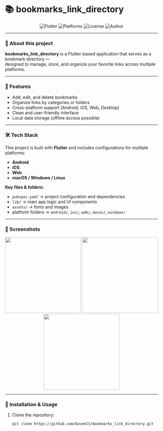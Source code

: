 # 📚 bookmarks_link_directory

<p align="center">
  <img src="https://img.shields.io/badge/Flutter-3.x-blue?logo=flutter&logoColor=white" alt="Flutter" />
  <img src="https://img.shields.io/badge/Platform-Android%20%7C%20iOS%20%7C%20Web%20%7C%20Desktop-green" alt="Platforms" />
  <img src="https://img.shields.io/badge/License-MIT-yellow" alt="License" />
  <img src="https://img.shields.io/badge/Made%20by-EavenCS-orange" alt="Author" />
</p>

---

### 📘 About this project
**bookmarks_link_directory** is a Flutter-based application that serves as a bookmark directory —  
designed to manage, store, and organize your favorite links across multiple platforms.

---

### 🧩 Features
- Add, edit, and delete bookmarks  
- Organize links by categories or folders  
- Cross-platform support (Android, iOS, Web, Desktop)  
- Clean and user-friendly interface  
- Local data storage (offline access possible)  

---

### 🛠️ Tech Stack
This project is built with **Flutter** and includes configurations for multiple platforms:
- **Android**
- **iOS**
- **Web**
- **macOS / Windows / Linux**

**Key files & folders:**
- `pubspec.yaml` → project configuration and dependencies  
- `lib/` → main app logic and UI components  
- `assets/` → fonts and images  
- platform folders → `android/`, `ios/`, `web/`, `macos/`, `windows/`  

---

### 📱 Screenshots

<p align="center">
  <img src="https://github.com/user-attachments/assets/8e0be878-578e-424f-8d8f-77a67d84e99d" width="250" />
  <img src="https://github.com/user-attachments/assets/b02982b5-6325-4f9a-8125-57b562b5727e" width="250" />
  <img src="https://github.com/user-attachments/assets/0eddc0ed-c4d2-442e-8abf-467f4dd76b03" width="250" />
</p>

---

### 🚀 Installation & Usage
1. Clone the repository:
   ```bash
   git clone https://github.com/EavenCS/bookmarks_link_directory.git

